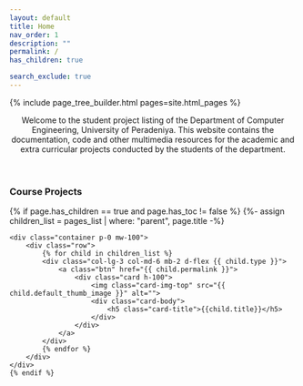 ```yaml
---
layout: default
title: Home
nav_order: 1
description: ""
permalink: /
has_children: true

search_exclude: true
---
```


{% include page_tree_builder.html pages=site.html_pages %}

<!-- Jumbotron Header -->
<header class="jumbotron my-2">
    <p class="lead">
        Welcome to the student project listing of the Department of Computer Engineering, University of Peradeniya. This website contains the documentation, code and other multimedia resources for the academic and extra curricular projects conducted by the students of the department.
    </p>
</header>

<!-- Page Features -->
<h3 class="pt-3 pb-1">Course Projects</h3>
<div class="row text-center my-2">
    {% if page.has_children == true and page.has_toc != false %}
    {%- assign children_list = pages_list | where: "parent", page.title -%}

    <div class="container p-0 mw-100">
        <div class="row">
            {% for child in children_list %}
            <div class="col-lg-3 col-md-6 mb-2 d-flex {{ child.type }}">
                <a class="btn" href="{{ child.permalink }}">
                    <div class="card h-100">
                        <img class="card-img-top" src="{{ child.default_thumb_image }}" alt="">
                        <div class="card-body">
                            <h5 class="card-title">{{child.title}}</h5>
                        </div>
                    </div>
                </a>
            </div>
            {% endfor %}
        </div>
    </div>
    {% endif %}

</div>

<!-- <h3 class="pt-3 pb-1">Department Projects</h3>
<div class="row text-center my-4">
    {% if page.has_children == true and page.has_toc != false %}
    {%- assign children_list = pages_list | where: "project_type", "DepartmentProject" -%}

    <div class="container p-0 mw-100">
        <div class="row">
            {% for child in children_list %}
            <div class="col-lg-3 col-md-6 mb-2 d-flex">
                <a class="btn" href="{{ child.link }}" target="_blank">
                    <div class="card h-100">
                        <img class="card-img-top" src="{{ child.default_thumb_image | relative_url }}" alt="">
                        <div class="card-body">
                            <h5 class="card-title">{{ child.title }}</h5>
                        </div>
                    </div>
                </a>
            </div>
            {% endfor %}
        </div>
    </div>
    {% endif %}

</div> -->
